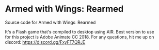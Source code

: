 # Armed with Wings: Rearmed
Source code for Armed with Wings: Rearmed

It's a Flash game that's compiled to desktop using AIR. Best version to use for this project is Adobe Animate CC 2018.
For any questions, hit me up on discord: https://discord.gg/FxyFT7QRJE
